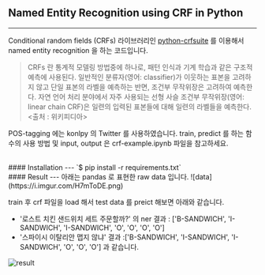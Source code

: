 ## Named Entity Recognition using CRF in Python
---
Conditional random fields (CRFs) 라이브러리인 [python-crfsuite](http://python-crfsuite.readthedocs.io/en/latest/index.html) 를 이용해서 named entity recognition 을 하는 코드입니다.


> CRFs 란 통계적 모델링 방법중에 하나로, 패턴 인식과 기계 학습과 같은 구조적 예측에 사용된다. 일반적인 분류자(영어: classifier)가 이웃하는 표본을 고려하지 않고 단일 표본의 라벨을 예측하는 반면, 조건부 무작위장은 고려하여 예측한다. 자연 언어 처리 분야에서 자주 사용되는 선형 사슬 조건부 무작위장(영어: linear chain CRF)은 일련의 입력된 표본들에 대해 일련의 라벨들을 예측한다.
<출처 : 위키피디아>


POS-tagging 에는 konlpy 의 Twitter 를 사용하였습니다.
train, predict 를 하는 함수의 사용 방법 및 input, output 은 crf-example.ipynb 파일을 참고하세요.

<br>
#### Installation
---
`$ pip install -r requirements.txt`

<br>
#### Result
---
아래는 pandas 로 표현한 raw data 입니다.
![data](https://i.imgur.com/H7mToDE.png)

<br>

train 후 crf 파일을 load 해서 test data 를 preict 해보면 아래와 같습니다.

- '로스트 치킨 샌드위치 세트 주문할까?' 의 ner 결과 : ['B-SANDWICH', 'I-SANDWICH', 'I-SANDWICH', 'O', 'O', 'O', 'O']
- '스파이시 이탈리안 맵지 않냐' 결과 :['B-SANDWICH', 'I-SANDWICH', 'I-SANDWICH', 'O', 'O', 'O'] 과 같습니다.

![result](https://i.imgur.com/X3ObXad.png)

